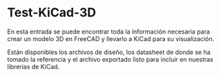 # Test-KiCad-3D

En esta entrada se puede encontrar toda la información necesaria para crear un modelo 3D en FreeCAD y llevarlo a KiCad para su visualización.

Están disponibles los archivos de diseño, los datasheet de donde se ha tomado la referencia y el archivo exportado listo para incluir en nuestras librerias de KiCad.

